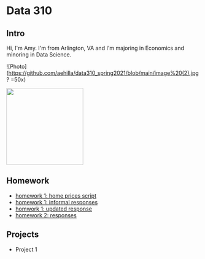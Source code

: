 # Data 310

## Intro
Hi, I'm Amy. I'm from Arlington, VA and I'm majoring in Economics and minoring in Data Science.

![Photo](https://github.com/aehilla/data310_spring2021/blob/main/image%20(2).jpg? =50x)

<img src="https://github.com/aehilla/data310_spring2021/blob/main/image%20(2).jpg" width="200" height="200" />

## Homework
- [homework 1: home prices script](https://github.com/aehilla/data310_spring2021/blob/main/feb3_homework_script.py)
- [homework 1: informal responses](https://aehilla.github.io/data310_spring2021/feb3_homework_responses.html)
- [homwork 1: updated response](https://github.com/aehilla/data310_spring2021/blob/main/homework1_refined.py)
- [homework 2: responses](https://aehilla.github.io/data310_spring2021/feb5_homework.html)

## Projects
 - Project 1 

